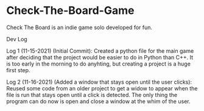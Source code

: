 # Check-The-Board-Game
Check The Board is an indie game solo developed for fun. 

Dev Log

Log 1 (11-15-2021) (Initial Commit):
Created a python file for the main game after deciding that the project would be easier to do in Python than C++. 
It is too early in the morning to do anyhting, but creating a project is a huge first step.

Log 2 (11-16-2021) (Added a window that stays open until the user clicks):
Reused some code from an older project to get a widow to appear when the file is run that stays open until a click is detected. The only thing the program can do now is open and close a window at the whim of the user.